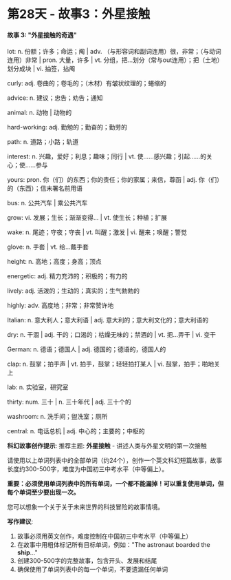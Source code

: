 # 第28天 - 故事3：外星接触

#### 故事 3: "外星接触的奇遇"

lot: n. 份额；许多；命运；阄 | adv. （与形容词和副词连用）很，非常；（与动词连用）非常 | pron. 大量，许多 | vt. 分组，把…划分（常与out连用）；把（土地）划分成块 | vi. 抽签，拈阄

curly: adj. 卷曲的；卷毛的；（木材）有皱状纹理的；蜷缩的

advice: n. 建议；忠告；劝告；通知

animal: n. 动物 | 动物的

hard-working: adj. 勤勉的；勤奋的；勤劳的

path: n. 道路；小路；轨道

interest: n. 兴趣，爱好；利息；趣味；同行 | vt. 使……感兴趣；引起……的关心；使……参与

yours: pron. 你（们）的东西；你的责任；你的家属；来信，尊函 | adj. 你（们）的（东西）；信末署名前用语

bus: n. 公共汽车 | 乘公共汽车

grow: vi. 发展；生长；渐渐变得… | vt. 使生长；种植；扩展

wake: n. 尾迹；守夜；守丧 | vt. 叫醒；激发 | vi. 醒来；唤醒；警觉

glove: n. 手套 | vt. 给…戴手套

height: n. 高地；高度；身高；顶点

energetic: adj. 精力充沛的；积极的；有力的

lively: adj. 活泼的；生动的；真实的；生气勃勃的

highly: adv. 高度地；非常；非常赞许地

Italian: n. 意大利人；意大利语 | adj. 意大利的；意大利文化的；意大利语的

dry: n. 干涸 | adj. 干的；口渴的；枯燥无味的；禁酒的 | vt. 把…弄干 | vi. 变干

German: n. 德语；德国人 | adj. 德国的；德语的，德国人的

clap: n. 鼓掌；拍手声 | vt. 拍手，鼓掌；轻轻拍打某人 | vi. 鼓掌，拍手；啪地关上

lab: n. 实验室，研究室

thirty: num. 三十 | n. 三十年代 | adj. 三十个的

washroom: n. 洗手间；盥洗室；厕所

central: n. 电话总机 | adj. 中心的；主要的；中枢的

**科幻故事创作提示**:
推荐主题: **外星接触** - 讲述人类与外星文明的第一次接触

请使用以上单词列表中的全部单词（约24个），创作一个英文科幻短篇故事，故事长度约300-500字，难度为中国初三中考水平（中等偏上）。

**重要：必须使用单词列表中的所有单词，一个都不能漏掉！可以重复使用单词，但每个单词至少要出现一次。**

您可以想象一个关于关于未来世界的科技冒险的故事情境。

**写作建议**: 
1. 故事必须用英文创作，难度控制在中国初三中考水平（中等偏上）
2. 在故事中用粗体标记所有目标单词，例如："The astronaut boarded the **ship**..."
3. 创建300-500字的完整故事，包含开头、发展和结尾
4. 确保使用了单词列表中的每一个单词，不要遗漏任何单词
